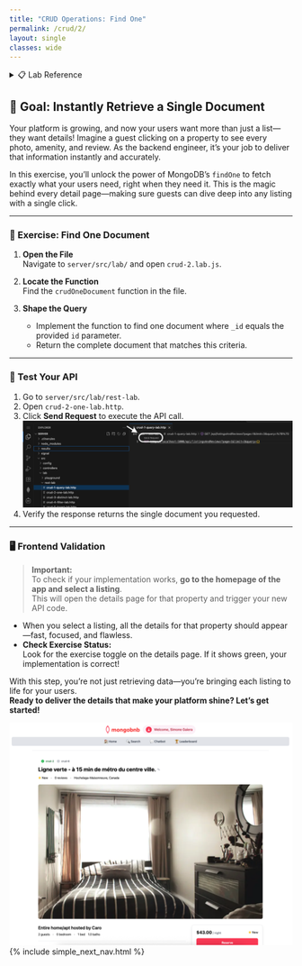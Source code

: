 ```yaml
---
title: "CRUD Operations: Find One"
permalink: /crud/2/
layout: single
classes: wide
---
```


<details>
<summary>📋 Lab Reference</summary>
<p><strong>Associated Lab File:</strong> <code>crud-2.lab.js</code></p>
</details>

## 🚀 Goal: Instantly Retrieve a Single Document

Your platform is growing, and now your users want more than just a list—they want details! Imagine a guest clicking on a property to see every photo, amenity, and review. As the backend engineer, it’s your job to deliver that information instantly and accurately.

In this exercise, you’ll unlock the power of MongoDB’s `findOne` to fetch exactly what your users need, right when they need it. This is the magic behind every detail page—making sure guests can dive deep into any listing with a single click.

---

### 🧩 Exercise: Find One Document

1. **Open the File**  
   Navigate to `server/src/lab/` and open `crud-2.lab.js`.

2. **Locate the Function**  
   Find the `crudOneDocument` function in the file.

3. **Shape the Query**  
   - Implement the function to find one document where `_id` equals the provided `id` parameter.
   - Return the complete document that matches this criteria.

---

### 🚦 Test Your API

1. Go to `server/src/lab/rest-lab`.
2. Open `crud-2-one-lab.http`.
3. Click **Send Request** to execute the API call.
![test-rest-lab](../../assets/images/test-rest-lab.png)
4. Verify the response returns the single document you requested.

---

### 🖥️ Frontend Validation

> **Important:**  
> To check if your implementation works, **go to the homepage of the app and select a listing**.  
> This will open the details page for that property and trigger your new API code.

- When you select a listing, all the details for that property should appear—fast, focused, and flawless.
- **Check Exercise Status:**  
  Look for the exercise toggle on the details page. If it shows green, your implementation is correct!

With this step, you’re not just retrieving data—you’re bringing each listing to life for your users.  
**Ready to deliver the details that make your platform shine? Let’s get started!**

![crud-2-lab](../../assets/images/crud-2-lab.png)
{% include simple_next_nav.html %}
